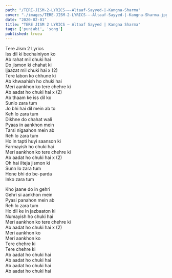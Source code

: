 ```yaml
---
path: "/TERE-JISM-2-LYRICS-–-Altaaf-Sayyed-|-Kangna-Sharma"
cover: "./images/TERE-JISM-2-LYRICS-–-Altaaf-Sayyed-|-Kangna-Sharma.jpg"
date: "2020-02-01"
title: "TERE JISM 2 LYRICS – Altaaf Sayyed | Kangna Sharma"
tags: ['punjabi', 'song']
published: truea
---
```

  
Tere Jism 2 Lyrics  
Iss dil ki bechainiyon ko  
Ab rahat mil chuki hai  
Do jismon ki chahat ki  
Ijaazat mil chuki hai x (2)  
Tere labon ko chhune ki  
Ab khwaahish ho chuki hai  
Meri aankhon ko tere chehre ki  
Ab aadat ho chuki hai x (2)  
Ab thaam ke iss dil ko  
Sunlo zara tum  
Jo bhi hai dil mein ab to  
Keh lo zara tum  
Dikhne do chahat wali  
Pyaas in aankhon mein  
Tarsi nigaahon mein ab  
Reh lo zara tum  
Ho in tapti huyi saanson ki  
Farmayish ho chuki hai  
Meri aankhon ko tere chehre ki  
Ab aadat ho chuki hai x (2)  
Oh hai ilteja jismon ki  
Sunn lo zara tum  
Hone bhi do be-parda  
Inko zara tum  
  
  
  
  
  
  
Kho jaane do in gehri  
Gehri si aankhon mein  
Pyasi panahon mein ab  
Reh lo zara tum  
Ho dil ke in jazbaaton ki  
Numayish ho chuki hai  
Meri aankhon ko tere chehre ki  
Ab aadat ho chuki hai x (2)  
Meri aankhon ko  
Meri aankhon ko  
Tere chehre ki  
Tere chehre ki  
Ab aadat ho chuki hai  
Ab aadat ho chuki hai  
Ab aadat ho chuki hai  
Ab aadat ho chuki hai  

